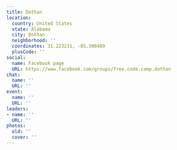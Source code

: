 ```yaml
---
title: Dothan
location:
  country: United States
  state: Alabama
  city: Dothan
  neighborhood: ''
  coordinates: 31.223231, -85.390489
  plusCode: ''
social:
  name: Facebook page
  URL: https://www.facebook.com/groups/free.code.camp.dothan
chat:
  name: ''
  URL: ''
event:
  name: ''
  URL: ''
leaders:
- name: ''
  URL: ''
photos:
  old: ''
  cover: ''
---
```

